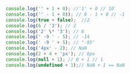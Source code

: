 <!-- จงหาผลลัพธ์ทั้งหมดที่เกิดจากคำสั่ง console.log -->




```js
console.log('' + 1 + 0); //'1' + 0 // 10
console.log('' - 1 + 0)); // 0 - 1 + 0 // -1
console.log(true + false);  //2
console.log(6 / '3'); // 2
console.log('2' \* '3'); // 6
console.log(' -9 ' - 5); // -14
console.log(' -9 ' + 5); // "-95"
console.log('4px' - 2); // NaN
console.log(2 + 4 + 'px'); // 6px
console.log(null + 1); // 0 + 1 // 1
console.log(undefined + 1);// NaN + 1 == NaN
```
